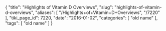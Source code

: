 {
    "title": "Highlights of Vitamin D Overviews",
    "slug": "highlights-of-vitamin-d-overviews",
    "aliases": [
        "/Highlights+of+Vitamin+D+Overviews",
        "/7220"
    ],
    "tiki_page_id": 7220,
    "date": "2016-01-02",
    "categories": [
        "old name"
    ],
    "tags": [
        "old name"
    ]
}